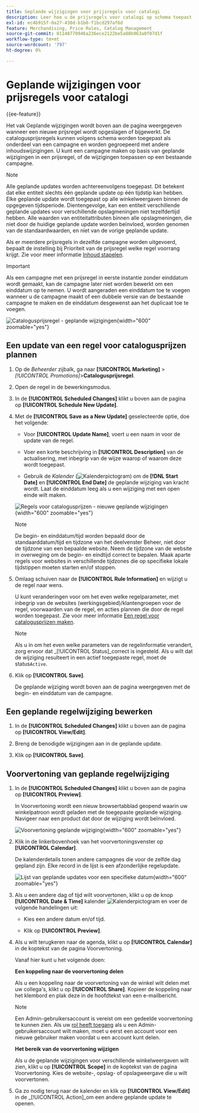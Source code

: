 ```yaml
---
title: Geplande wijzigingen voor prijsregels voor catalogi
description: Leer hoe u de prijsregels voor catalogi op schema toepast als onderdeel van een campagne en gegroepeerd met andere wijzigingen in de inhoud.
exl-id: ec4b915f-0a27-438d-b1b0-f1bcd297af6d
feature: Merchandising, Price Rules, Catalog Management
source-git-commit: 01148770946a236ece2122be5a88b963a0f07d1f
workflow-type: tm+mt
source-wordcount: '797'
ht-degree: 0%

---
```


# Geplande wijzigingen voor prijsregels voor catalogi

{{ee-feature}}

Het vak Geplande wijzigingen wordt boven aan de pagina weergegeven wanneer een nieuwe prijsregel wordt opgeslagen of bijgewerkt. De catalogusprijsregels kunnen volgens schema worden toegepast als onderdeel van een campagne en worden gegroepeerd met andere inhoudswijzigingen. U kunt een campagne maken op basis van geplande wijzigingen in een prijsregel, of de wijzigingen toepassen op een bestaande campagne.

>[!NOTE]
>
>Alle geplande updates worden achtereenvolgens toegepast. Dit betekent dat elke entiteit slechts één geplande update op één tijdstip kan hebben. Elke geplande update wordt toegepast op alle winkelweergaven binnen de opgegeven tijdsperiode. Dientengevolge, kan een entiteit verschillende geplande updates voor verschillende opslagmeningen niet tezelfdertijd hebben. Alle waarden van entiteitattributen binnen alle opslagmeningen, die niet door de huidige geplande update worden beïnvloed, worden genomen van de standaardwaarden, en niet van de vorige geplande update.

Als er meerdere prijsregels in dezelfde campagne worden uitgevoerd, bepaalt de instelling bij Prioriteit van de prijsregel welke regel voorrang krijgt. Zie voor meer informatie [Inhoud stapelen](../content-design/content-staging.md).

>[!IMPORTANT]
>
>Als een campagne met een prijsregel in eerste instantie zonder einddatum wordt gemaakt, kan de campagne later niet worden bewerkt om een einddatum op te nemen. U wordt aangeraden een einddatum toe te voegen wanneer u de campagne maakt of een dubbele versie van de bestaande campagne te maken en de einddatum desgewenst aan het duplicaat toe te voegen.

![Catalogusprijsregel - geplande wijzigingen](./assets/price-rule-catalog-scheduled.png){width="600" zoomable="yes"}

## Een update van een regel voor catalogusprijzen plannen

1. Op de _Beheerder_ zijbalk, ga naar **[!UICONTROL Marketing]** > _[!UICONTROL Promotions]_>**Catalogusprijsregel**.

1. Open de regel in de bewerkingsmodus.

1. In de **[!UICONTROL Scheduled Changes]** klikt u boven aan de pagina op **[!UICONTROL Schedule New Update]**.

1. Met de **[!UICONTROL Save as a New Update]** geselecteerde optie, doe het volgende:

   - Voor **[!UICONTROL Update Name]**, voert u een naam in voor de update van de regel.

   - Voer een korte beschrijving in **[!UICONTROL Description]** van de actualisering, met inbegrip van de wijze waarop of waarom deze wordt toegepast.

   - Gebruik de _Kalender_ (![Kalenderpictogram](../assets/icon-calendar.png)) om de **[!DNL Start Date]** en **[!UICONTROL End Date]** de geplande wijziging van kracht wordt. Laat de einddatum leeg als u een wijziging met een open einde wilt maken.

   ![Regels voor catalogusprijzen - nieuwe geplande wijzigingen](./assets/price-rule-catalog-schedule-update.png){width="600" zoomable="yes"}

   >[!NOTE]
   >
   >De begin- en einddatum/tijd worden bepaald door de standaarddatum/tijd en tijdzone van het deelvenster Beheer, niet door de tijdzone van een bepaalde website. Neem de tijdzone van de website in overweging om de begin- en eindtijd correct te bepalen. Maak aparte regels voor websites in verschillende tijdzones die op specifieke lokale tijdstippen moeten starten en/of stoppen.

1. Omlaag schuiven naar de **[!UICONTROL Rule Information]** en wijzigt u de regel naar wens.

   U kunt veranderingen voor om het even welke regelparameter, met inbegrip van de websites (werkingsgebied)/klantengroepen voor de regel, voorwaarden van de regel, en acties plannen die door de regel worden toegepast. Zie voor meer informatie [Een regel voor catalogusprijzen maken](price-rules-catalog-create.md).

   >[!NOTE]
   >
   >Als u in om het even welke parameters van de regelinformatie verandert, zorg ervoor dat _[!UICONTROL Status]_correct is ingesteld. Als u wilt dat de wijziging resulteert in een actief toegepaste regel, moet de status`Active`.

1. Klik op **[!UICONTROL Save]**.

   De geplande wijziging wordt boven aan de pagina weergegeven met de begin- en einddatum van de campagne.

## Een geplande regelwijziging bewerken

1. In de **[!UICONTROL Scheduled Changes]** klikt u boven aan de pagina op **[!UICONTROL View/Edit]**.

1. Breng de benodigde wijzigingen aan in de geplande update.

1. Klik op **[!UICONTROL Save]**.

## Voorvertoning van geplande regelwijziging

1. In de **[!UICONTROL Scheduled Changes]** klikt u boven aan de pagina op **[!UICONTROL Preview]**.

   In Voorvertoning wordt een nieuw browsertabblad geopend waarin uw winkelpatroon wordt geladen met de toegepaste geplande wijziging. Navigeer naar een product dat door de wijziging wordt beïnvloed.

   ![Voorvertoning geplande wijziging](./assets/price-rule-catalog-scheduled-update-preview.png){width="600" zoomable="yes"}

1. Klik in de linkerbovenhoek van het voorvertoningsvenster op **[!UICONTROL Calendar]**.

   De kalenderdetails tonen andere campagnes die voor de zelfde dag gepland zijn. Elke record in de lijst is een afzonderlijke regelupdate.

   ![Lijst van geplande updates voor een specifieke datum](./assets/price-rule-catalog-scheduled-preview-calendar.png){width="600" zoomable="yes"}

1. Als u een andere dag of tijd wilt voorvertonen, klikt u op de knop **[!UICONTROL Date & Time]** kalender ![Kalenderpictogram](../assets/icon-calendar.png) en voer de volgende handelingen uit:

   - Kies een andere datum en/of tijd.

   - Klik op **[!UICONTROL Preview]**.

1. Als u wilt terugkeren naar de agenda, klikt u op **[!UICONTROL Calendar]** in de koptekst van de pagina Voorvertoning.

   Vanaf hier kunt u het volgende doen:

   **Een koppeling naar de voorvertoning delen**

   Als u een koppeling naar de voorvertoning van de winkel wilt delen met uw collega&#39;s, klikt u op **[!UICONTROL Share]**. Kopieer de koppeling naar het klembord en plak deze in de hoofdtekst van een e-mailbericht.

   >[!NOTE]
   >
   >Een Admin-gebruikersaccount is vereist om een gedeelde voorvertoning te kunnen zien. Als uw [rol heeft toegang](../systems/permissions-user-roles.md) als u een Admin-gebruikersaccount wilt maken, moet u eerst een account voor een nieuwe gebruiker maken voordat u een account kunt delen.

   **Het bereik van de voorvertoning wijzigen**

   Als u de geplande wijzigingen voor verschillende winkelweergaven wilt zien, klikt u op **[!UICONTROL Scope]** in de koptekst van de pagina Voorvertoning. Kies de website-, opslag- of opslagweergave die u wilt voorvertonen.

1. Ga zo nodig terug naar de kalender en klik op **[!UICONTROL View/Edit]** in de _[!UICONTROL Action]_om een andere geplande update te openen.
